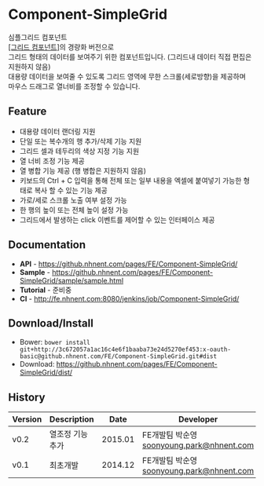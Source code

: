 Component-SimpleGrid
======================
심플그리드 컴포넌트<br>
[[그리드 컴포넌트]](https://github.nhnent.com/FE/Application-Grid/)의 경량화 버전으로<br>
그리드 형태의 데이터를 보여주기 위한 컴포넌트입니다. (그리드내 데이터 직접 편집은 지원하지 않음) <br>
대용량 데이터을 보여줄 수 있도록 그리드 영역에 무한 스크롤(세로방향)을 제공하며<br>
마우스 드래그로 열너비를 조정할 수 있습니다.

## Feature
* 대용량 데이터 랜더링 지원
* 단일 또는 복수개의 행 추가/삭제 기능 지원
* 그리드 셀과 테두리의 색상 지정 기능 지원
* 열 너비 조정 기능 제공
* 열 병합 기능 제공 (행 병합은 지원하지 않음)
* 키보드의 Ctrl + C 입력을 통해 전체 또는 일부 내용을 엑셀에 붙여넣기 가능한 형태로 복사 할 수 있는 기능 제공
* 가로/세로 스크롤 노출 여부 설정 가능
* 한 행의 높이 또는 전체 높이 설정 가능
* 그리드에서 발생하는 click 이벤트를 제어할 수 있는 인터페이스 제공

## Documentation
* **API** - https://github.nhnent.com/pages/FE/Component-SimpleGrid/
* **Sample** - https://github.nhnent.com/pages/FE/Component-SimpleGrid/sample/sample.html
* **Tutorial** - 준비중
* **CI** - http://fe.nhnent.com:8080/jenkins/job/Component-SimpleGrid/

## Download/Install
* Bower: `bower install git+http://3c672057a1ac16c4e6f1baaba73e24d5270ef453:x-oauth-basic@github.nhnent.com/FE/Component-SimpleGrid.git#dist`
* Download: <https://github.nhnent.com/pages/FE/Component-SimpleGrid/dist/>


## History
| Version | Description | Date | Developer |
| ---- | ---- | ---- | ---- |
| v0.2 | 열조정 기능 추가 | 2015.01 | FE개발팀 박순영 <soonyoung.park@nhnent.com> |
| v0.1 | 최초개발 | 2014.12 | FE개발팀 박순영 <soonyoung.park@nhnent.com> |



